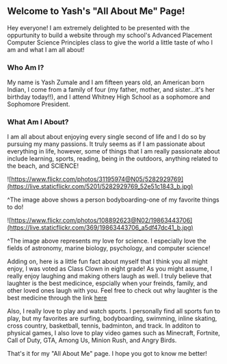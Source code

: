 ## Welcome to Yash's "All About Me" Page!

  Hey everyone! I am extremely delighted to be presented with the oppurtunity to build a website through my school's Advanced Placement Computer Science Principles class to give the world a little taste of who I am and what I am all about! 


### Who Am I?

  My name is Yash Zumale and I am fifteen years old, an American born Indian, I come from a family of four (my father, mother, and sister...it's her birthday today!!), and I attend Whitney High School as a sophomore and Sophomore President.


### What Am I About?

  I am all about about enjoying every single second of life and I do so by pursuing my many passions. It truly seems as if I am passionate about everything in life, however, some of things that I am really passionate about include learning, sports, reading, being in the outdoors, anything related to the beach, and SCIENCE!

![https://www.flickr.com/photos/31195974@N05/5282929769](https://live.staticflickr.com/5201/5282929769_52e51c1843_b.jpg)

^The image above shows a person bodyboarding-one of my favorite things to do!

![https://www.flickr.com/photos/108892623@N02/19863443706](https://live.staticflickr.com/369/19863443706_a5df47dc41_b.jpg)

^The image above represents my love for science. I especially love the fields of astronomy, marine biology, psychology, and computer science!

  Adding on, here is a little fun fact about myself that I think you all might enjoy, I was voted as Class Clown in eight grade! As you might assume, I really enjoy laughing and making others laugh as well. I truly believe that laughter is the best medicince, espcially when your freinds, family, and other loved ones laugh with you. Feel free to check out why laughter is the best medicine through the link [here](https://www.forbes.com/sites/daviddisalvo/2017/06/05/six-science-based-reasons-why-laughter-is-the-best-medicine/#4b2fb7d47f04)
  
  Also, I really love to play and watch sports. I personally find all sports fun to play, but my favorites are surfing, bodyboarding, swimming, inline skating, cross country, basketball, tennis, badminton, and track. In additon to physical games, I also love to play video games such as Minecraft, Fortnite, Call of Duty, GTA, Among Us, Minion Rush, and Angry Birds.
  
  That's it for my "All About Me" page. I hope you got to know me better!

